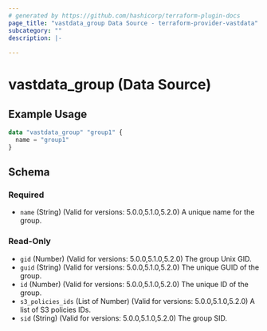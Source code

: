 ```yaml
---
# generated by https://github.com/hashicorp/terraform-plugin-docs
page_title: "vastdata_group Data Source - terraform-provider-vastdata"
subcategory: ""
description: |-
  
---
```


# vastdata_group (Data Source)



## Example Usage

```terraform
data "vastdata_group" "group1" {
  name = "group1"
}
```

<!-- schema generated by tfplugindocs -->
## Schema

### Required

- `name` (String) (Valid for versions: 5.0.0,5.1.0,5.2.0) A unique name for the group.

### Read-Only

- `gid` (Number) (Valid for versions: 5.0.0,5.1.0,5.2.0) The group Unix GID.
- `guid` (String) (Valid for versions: 5.0.0,5.1.0,5.2.0) The unique GUID of the group.
- `id` (Number) (Valid for versions: 5.0.0,5.1.0,5.2.0) The unique ID of the group.
- `s3_policies_ids` (List of Number) (Valid for versions: 5.0.0,5.1.0,5.2.0) A list of S3 policies IDs.
- `sid` (String) (Valid for versions: 5.0.0,5.1.0,5.2.0) The group SID.

